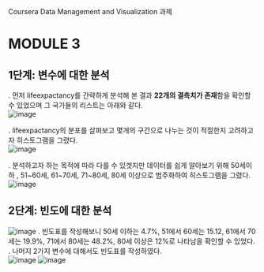 Coursera Data Management and Visualization 과제
# MODULE 3
## 1단계: 변수에 대한 분석
. 먼저 lifeexpactancy를 간략하게 분석해 본 결과 **22개의 결측치가 존재**함을 확인할 수 있었으며 그 국가들의 리스트는 아래와 같다.  
![image](https://github.com/user-attachments/assets/60341bc7-c902-4d4e-a6ee-10e9475a1e9b)

. lifeexpactancy의 분포를 살펴보고 몇개의 구간으로 나누는 것이 적절한지 고려하고자 히스토그램을 그렸다.  
![image](https://github.com/user-attachments/assets/a18d594e-0b5c-4e43-9e94-54aa9df0e785)

. 분석하고자 하는 목적에 따라 다를 수 있겟지만 데이터를 쉽게 알아보기 위해 50세이하 , 51~60세, 61~70세, 71~80세, 80세 이상으로 범주화하여 히스토그램을 그렸다.  
![image](https://github.com/user-attachments/assets/299ab693-9154-4ef7-aa5e-bfb0c8273ecf)

## 2단계: 빈도에 대한 분석  
![image](https://github.com/user-attachments/assets/114fcc22-58a6-4d77-a8ab-0479ae73b6ca)
. 빈도표를 작성해보니 50세 이하는 4.7%, 51에서 60세는 15.12, 61에서 70세는 19.9%, 71에서 80세는 48.2%, 80세 이상은 12%로 나타남을 확인할 수 있었다.  
. 나머지 2가지 변수에 대해서도 빈도표를 작성하였다.  
![image](https://github.com/user-attachments/assets/3bfa13cd-08aa-4224-b320-feb9d6a0cfaa)
![image](https://github.com/user-attachments/assets/361b9c37-e72c-4cf5-9efc-0d1b4d9e78ed)

